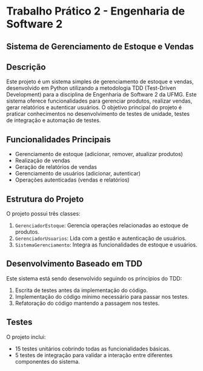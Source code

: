 # Trabalho Prático 2 - Engenharia de Software 2

## Sistema de Gerenciamento de Estoque e Vendas

## Descrição
Este projeto é um sistema simples de gerenciamento de estoque e vendas, desenvolvido em Python utilizando a metodologia TDD (Test-Driven Development) para a disciplina de Engenharia de Software 2 da UFMG. Este sistema oferece funcionalidades para gerenciar produtos, realizar vendas, gerar relatórios e autenticar usuários. O objetivo principal do projeto é praticar conhecimentos no desenvolvimento de testes de unidade, testes de integração e automação de testes.

## Funcionalidades Principais
- Gerenciamento de estoque (adicionar, remover, atualizar produtos)
- Realização de vendas
- Geração de relatórios de vendas
- Gerenciamento de usuários (adicionar, autenticar)
- Operações autenticadas (vendas e relatórios)

## Estrutura do Projeto
O projeto possui três classes:
1. `GerenciadorEstoque`: Gerencia operações relacionadas ao estoque de produtos.
2. `GerenciadorUsuarios`: Lida com a gestão e autenticação de usuários.
3. `SistemaGerenciamento`: Integra as funcionalidades de estoque e usuários.

## Desenvolvimento Baseado em TDD
Este sistema está sendo desenvolvido seguindo os princípios do TDD:
1. Escrita de testes antes da implementação do código.
2. Implementação do código mínimo necessário para passar nos testes.
3. Refatoração do código mantendo a passagem nos testes.

## Testes
O projeto inclui: 
- 15 testes unitários cobrindo todas as funcionalidades básicas.
- 5 testes de integração para validar a interação entre diferentes componentes do sistema.